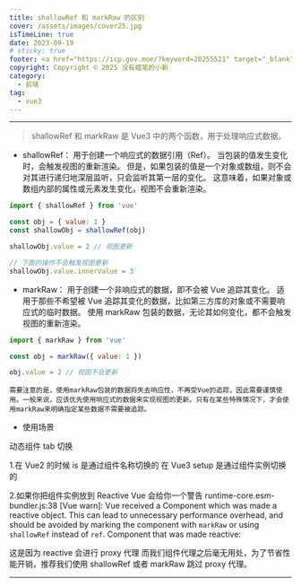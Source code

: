 ```yaml
---
title: shallowRef 和 markRaw 的区别
cover: /assets/images/cover25.jpg
isTimeLine: true
date: 2023-09-19
# sticky: true
footer: <a href="https://icp.gov.moe/?keyword=20255521" target="_blank">萌 ICP 备 20255521 号</a>
copyright: Copyright © 2025 没有蜡笔的小新
category:
  - 前端
tag:
  - vue3
---
```


---

> shallowRef 和 markRaw 是 Vue3 中的两个函数，用于处理响应式数据。

- shallowRef：
  用于创建一个响应式的数据引用（Ref）。
  当包装的值发生变化时，会触发视图的重新渲染。
  但是，如果包装的值是一个对象或数组，则不会对其进行递归地深层监听，只会监听其第一层的变化。
  这意味着，如果对象或数组内部的属性或元素发生变化，视图不会重新渲染。

```js
import { shallowRef } from 'vue'

const obj = { value: 1 }
const shallowObj = shallowRef(obj)

shallowObj.value = 2 // 视图更新

// 下面的操作不会触发视图更新
shallowObj.value.innerValue = 3
```

- markRaw：
  用于创建一个非响应式的数据，即不会被 Vue 追踪其变化。
  适用于那些不希望被 Vue 追踪其变化的数据，比如第三方库的对象或不需要响应式的临时数据。
  使用 markRaw 包装的数据，无论其如何变化，都不会触发视图的重新渲染。

```js
import { markRaw } from 'vue'

const obj = markRaw({ value: 1 })

obj.value = 2 // 视图不会更新
```

```warning
需要注意的是，使用markRaw包装的数据将失去响应性，不再受Vue的追踪，因此需要谨慎使用。一般来说，应该优先使用响应式的数据来实现视图的更新。只有在某些特殊情况下，才会使用markRaw来明确指定某些数据不需要被追踪。
```

- 使用场景

动态组件 tab 切换

1.在 Vue2 的时候 is 是通过组件名称切换的 在 Vue3 setup 是通过组件实例切换的

2.如果你把组件实例放到 Reactive Vue 会给你一个警告 runtime-core.esm-bundler.js:38 [Vue warn]: Vue received a Component which was made a reactive object. This can lead to unnecessary performance overhead, and should be avoided by marking the component with `markRaw` or using `shallowRef` instead of `ref`.
Component that was made reactive:

这是因为 reactive 会进行 proxy 代理 而我们组件代理之后毫无用处，为了节省性能开销，推荐我们使用 shallowRef 或者 markRaw 跳过 proxy 代理。

---
